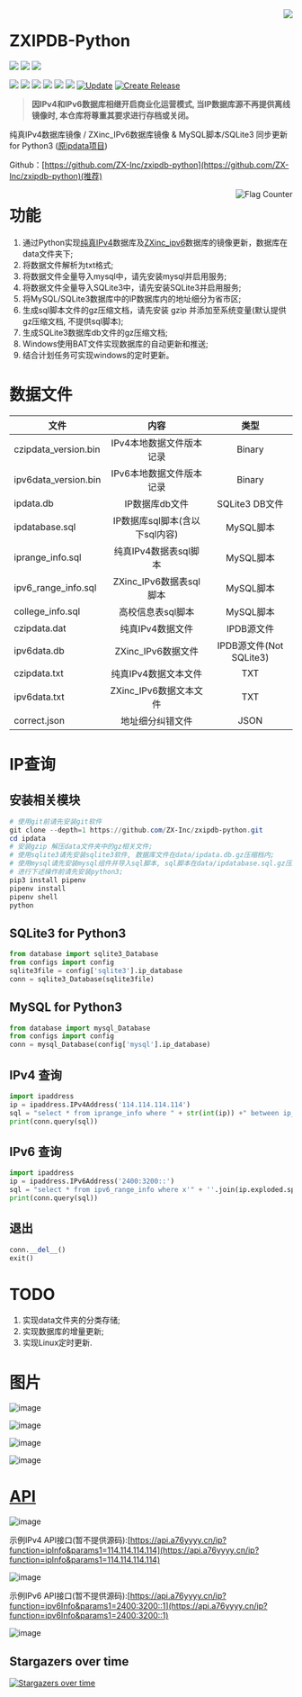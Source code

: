 <img align="right" src="https://github-readme-stats.vercel.app/api?username=a76yyyy&show_icons=true&icon_color=CE1D2D&text_color=718096&bg_color=ffffff&hide_title=true" />

# ZXIPDB-Python

[![](https://img.shields.io/github/stars/ZX-Inc/zxipdb-python?style=social)](https://github.com/ZX-Inc/zxipdb-python/stargazers) 
[![](https://img.shields.io/github/watchers/ZX-Inc/zxipdb-python?style=social)](https://github.com/ZX-Inc/zxipdb-python/watchers)
[![](https://img.shields.io/github/forks/ZX-Inc/zxipdb-python?style=social)](https://github.com/ZX-Inc/zxipdb-python/network/members)

[![](https://img.shields.io/badge/HomePage-a76yyyy-brightgreen)](https://www.a76yyyy.cn) 
[![](https://img.shields.io/github/license/ZX-Inc/zxipdb-python)](https://github.com/ZX-Inc/zxipdb-python/blob/main/LICENSE) 
[![](https://img.shields.io/github/last-commit/ZX-Inc/zxipdb-python)](https://github.com/ZX-Inc/zxipdb-python/)
[![](https://img.shields.io/github/commit-activity/m/ZX-Inc/zxipdb-python)](https://github.com/ZX-Inc/zxipdb-python/)
![](https://img.shields.io/github/repo-size/ZX-Inc/zxipdb-python)
![](https://img.shields.io/github/pipenv/locked/python-version/ZX-Inc/zxipdb-python)
[![Update](https://github.com/ZX-Inc/zxipdb-python/actions/workflows/update.yml/badge.svg)](https://github.com/ZX-Inc/zxipdb-python/actions/workflows/update.yml)
[![Create Release](https://github.com/ZX-Inc/zxipdb-python/actions/workflows/create-release.yml/badge.svg)](https://github.com/ZX-Inc/zxipdb-python/actions/workflows/create-release.yml)

> **因IPv4和IPv6数据库相继开启商业化运营模式, 当IP数据库源不再提供离线镜像时, 本仓库将尊重其要求进行存档或关闭。**

纯真IPv4数据库镜像 / ZXinc_IPv6数据库镜像 & MySQL脚本/SQLite3 同步更新 for Python3 ([原ipdata项目](https://github.com/a76yyyy/ipdata))

Github：[https://github.com/ZX-Inc/zxipdb-python](https://github.com/ZX-Inc/zxipdb-python)(推荐)

<a href="https://info.flagcounter.com/Fsfs">
<img align="right" src="https://s05.flagcounter.com/count2/Fsfs/bg_FFFFFF/txt_000000/border_CCCCCC/columns_4/maxflags_12/viewers_0/labels_1/pageviews_1/flags_0/percent_0/" alt="Flag Counter" border="0"></a>

# 功能

1. 通过Python实现[纯真IPv4](https://update.cz88.net/)数据库及[ZXinc_ipv6](http://ip.zxinc.org/)数据库的镜像更新，数据库在data文件夹下;
2. 将数据文件解析为txt格式;
3. 将数据文件全量导入mysql中，请先安装mysql并启用服务;
4. 将数据文件全量导入SQLite3中，请先安装SQLite3并启用服务;
5. 将MySQL/SQLite3数据库中的IP数据库内的地址细分为省市区;
6. 生成sql脚本文件的gz压缩文档，请先安装 gzip 并添加至系统变量(默认提供gz压缩文档, 不提供sql脚本);
7. 生成SQLite3数据库db文件的gz压缩文档;
8. Windows使用BAT文件实现数据库的自动更新和推送;
9. 结合计划任务可实现windows的定时更新。

# 数据文件

文件 | 内容 | 类型
---|:---:|:---:
czipdata_version.bin|IPv4本地数据文件版本记录|Binary
ipv6data_version.bin|IPv6本地数据文件版本记录|Binary
ipdata.db|IP数据库db文件|SQLite3 DB文件
ipdatabase.sql|IP数据库sql脚本(含以下sql内容)|MySQL脚本
iprange_info.sql|纯真IPv4数据表sql脚本|MySQL脚本
ipv6_range_info.sql|ZXinc_IPv6数据表sql脚本|MySQL脚本
college_info.sql|高校信息表sql脚本|MySQL脚本
czipdata.dat|纯真IPv4数据文件|IPDB源文件
ipv6data.db|ZXinc_IPv6数据文件|IPDB源文件(Not SQLite3)
czipdata.txt|纯真IPv4数据文本文件|TXT
ipv6data.txt|ZXinc_IPv6数据文本文件|TXT
correct.json|地址细分纠错文件|JSON

# IP查询
## 安装相关模块
```powershell
# 使用git前请先安装git软件
git clone --depth=1 https://github.com/ZX-Inc/zxipdb-python.git
cd ipdata
# 安装gzip 解压data文件夹中的gz相关文件;
# 使用sqlite3请先安装sqlite3软件, 数据库文件在data/ipdata.db.gz压缩档内;
# 使用mysql请先安装mysql组件并导入sql脚本, sql脚本在data/ipdatabase.sql.gz压缩档内;
# 进行下述操作前请先安装python3;
pip3 install pipenv
pipenv install
pipenv shell
python
```
## SQLite3 for Python3
```python
from database import sqlite3_Database
from configs import config
sqlite3file = config['sqlite3'].ip_database
conn = sqlite3_Database(sqlite3file)
```
## MySQL for Python3
```python
from database import mysql_Database
from configs import config
conn = mysql_Database(config['mysql'].ip_database)
```
## IPv4 查询
```python
import ipaddress
ip = ipaddress.IPv4Address('114.114.114.114')
sql = "select * from iprange_info where " + str(int(ip)) +" between ip_start_num and ip_end_num " 
print(conn.query(sql))
```
## IPv6 查询
```python
import ipaddress
ip = ipaddress.IPv6Address('2400:3200::')
sql = "select * from ipv6_range_info where x'" + ''.join(ip.exploded.split(':')) +"' between ip_start_num and ip_end_num " 
print(conn.query(sql))
```
## 退出
```python
conn.__del__()
exit()
```

# TODO

1. 实现data文件夹的分类存储;
2. 实现数据库的增量更新;
3. 实现Linux定时更新.

# 图片

![image](pic/mysql.png)

![image](pic/ipv6_range.png)

![image](pic/sql.png)

![image](pic/txt.png)

# [API](https://api.a76yyyy.cn/ip)

![image](pic/ip.png)

示例IPv4 API接口(暂不提供源码):[https://api.a76yyyy.cn/ip?function=ipInfo&params1=114.114.114.114](https://api.a76yyyy.cn/ip?function=ipInfo&params1=114.114.114.114)

![image](pic/api.png)

示例IPv6 API接口(暂不提供源码):[https://api.a76yyyy.cn/ip?function=ipv6Info&params1=2400:3200::1](https://api.a76yyyy.cn/ip?function=ipv6Info&params1=2400:3200::1)

![image](pic/v6api.png)

## Stargazers over time

[![Stargazers over time](https://starchart.cc/ZX-Inc/zxipdb-python.svg)](https://starchart.cc/ZX-Inc/zxipdb-python)
